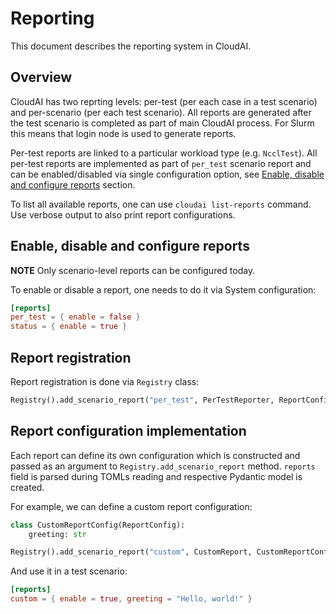 # Reporting
This document describes the reporting system in CloudAI.


## Overview
CloudAI has two reprting levels: per-test (per each case in a test scenario) and per-scenario (per each test scenario). All reports are generated after the test scenario is completed as part of main CloudAI process. For Slurm this means that login node is used to generate reports.

Per-test reports are linked to a particular workload type (e.g. `NcclTest`). All per-test reports are implemented as part of `per_test` scenario report and can be enabled/disabled via single configuration option, see [Enable, disable and configure reports](#enable-disable-and-configure-reports) section.

To list all available reports, one can use `cloudai list-reports` command. Use verbose output to also print report configurations.


## Enable, disable and configure reports
**NOTE** Only scenario-level reports can be configured today.

To enable or disable a report, one needs to do it via System configuration:
```toml
[reports]
per_test = { enable = false }
status = { enable = true }
```


## Report registration
Report registration is done via `Registry` class:

```python
Registry().add_scenario_report("per_test", PerTestReporter, ReportConfig(enable=True))
```


## Report configuration implementation
Each report can define its own configuration which is constructed and passed as an argument to `Registry.add_scenario_report` method. `reports` field is parsed during TOMLs reading and respective Pydantic model is created.

For example, we can define a custom report configuration:
```python
class CustomReportConfig(ReportConfig):
    greeting: str
```

```python
Registry().add_scenario_report("custom", CustomReport, CustomReportConfig(greeting="default value"))
```

And use it in a test scenario:
```toml
[reports]
custom = { enable = true, greeting = "Hello, world!" }
```
